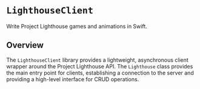 # ``LighthouseClient``

Write Project Lighthouse games and animations in Swift.

## Overview

The `LighthouseClient` library provides a lightweight, asynchronous client wrapper around the Project Lighthouse API. The ``Lighthouse`` class provides the main entry point for clients, establishing a connection to the server and providing a high-level interface for CRUD operations.
